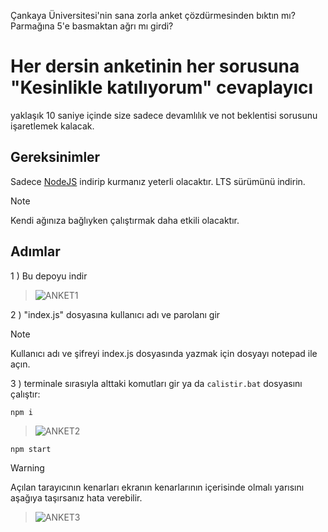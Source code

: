 Çankaya Üniversitesi'nin sana zorla anket çözdürmesinden bıktın mı?
Parmağına 5'e basmaktan ağrı mı girdi?
# Her dersin anketinin her sorusuna "Kesinlikle katılıyorum" cevaplayıcı
yaklaşık 10 saniye içinde size sadece	devamlılık ve not beklentisi sorusunu işaretlemek kalacak.

## Gereksinimler
Sadece [NodeJS](https://nodejs.org/en) indirip kurmanız yeterli olacaktır.
LTS sürümünü indirin.

> [!NOTE]  
> Kendi ağınıza bağlıyken çalıştırmak daha etkili olacaktır.

## Adımlar

1 ) Bu depoyu indir
> ![ANKET1](https://github.com/yalinn/cankaya-uni-anket/assets/64890076/28b180a4-7ae9-4d45-b564-84ae96a0e417)

2 ) "index.js" dosyasına kullanıcı adı ve parolanı gir
> [!NOTE]
> Kullanıcı adı ve şifreyi index.js dosyasında yazmak için dosyayı notepad ile açın.

3 ) terminale sırasıyla alttaki komutları gir ya da `calistir.bat` dosyasını çalıştır:
```
npm i
```
>![ANKET2](https://github.com/yalinn/cankaya-uni-anket/assets/64890076/a9d81008-3981-4862-bb12-d2737e3148f1)

```
npm start
```
> [!WARNING]  
> Açılan tarayıcının kenarları ekranın kenarlarının içerisinde olmalı yarısını aşağıya taşırsanız hata verebilir.

>![ANKET3](https://github.com/yalinn/cankaya-uni-anket/assets/64890076/c2c8c4ef-ab9d-4114-a8be-48adfb128fd1)

